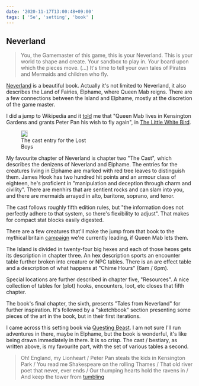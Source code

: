 ```yaml
---
date: '2020-11-17T13:00:48+09:00'
tags: [ '5e', 'setting', 'book' ]
---
```


## Neverland

> You, the Gamemaster of this game, this is your Neverland. This is your world to shape and create. Your sandbox to play in. Your board upon which the pieces move. (...) It's time to tell your own tales of Pirates and Mermaids and children who fly.

[Neverland](https://publishing.andrewsmcmeel.com/book/neverland-a-fantasy-role-playing-setting/) is a beautiful book. Actually it's not limited to Neverland, it also describes the Land of Fairies, Elphame, where Queen Mab reigns. There are a few connections between the Island and Elphame, mostly at the discretion of the game master.

I did a jump to Wikipedia and it [told](https://en.wikipedia.org/wiki/Queen_Mab) me that "Queen Mab lives in Kensington Gardens and grants Peter Pan his wish to fly again", in [The Little White Bird](https://en.wikipedia.org/wiki/The_Little_White_Bird).

<figure class="right" style="width: 35%">
<img src="images/20201117_neverland.jpg" style="border: 1px solid lightgrey;" loading="lazy" />
<figcaption>The cast entry for the Lost Boys</figcaption>
</figure>

My favourite chapter of Neverland is chapter two "The Cast", which describes the denizens of Neverland and Elphame. The entries for the creatures living in Elphame are marked with red tree leaves to distinguish them. James Hook has two hundred hit points and an armour class of eighteen, he's proficient in "manipulation and deception through charm and civility". There are menhirs that are sentient rocks and can slam into you, and there are mermaids arrayed in alto, baritone, soprano, and tenor.

The cast follows roughly fifth edition rules, but "the information does not perfectly adhere to that system, so there's flexibility to adjust". That makes for compact stat blocks easily digested.

There are a few creatures that'll make the jump from that book to the mythical britain [campaign](index.html?tag=mb) we're currently leading, if Queen Mab lets them.

The Island is divided in twenty-four big hexes and each of those hexes gets its description in chapter three. An hex description sports an encounter table further broken into creature or NPC tables. There is an are effect table and a description of what happens at "Chime Hours" (6am / 6pm).

Special locations are further described in chapter five, "Resources". A nice collection of tables for (plot) hooks, encounters, loot, etc closes that fifth chapter.

The book's final chapter, the sixth, presents "Tales from Neverland" for further inspiration. It's followed by a "sketchbook" section presenting some pieces of the art in the book, but in their first iterations.

I came across this setting book via [Questing Beast](https://www.youtube.com/watch?v=8L15x2kd2Ww). I am not sure I'll run adventures in there, maybe in Elphame, but the book is wonderful, it's like being drawn immediately in there. It is so crisp. The cast / bestiary, as written above, is my favourite part, with the set of various tables a second.

> Oh! England, my Lionheart / Peter Pan steals the kids in Kensington Park /
> You read me Shakespeare on the rolling Thames /
> That old river poet that never, ever ends /
> Our thumping hearts hold the ravens in /
> And keep the tower from <a href="https://www.youtube.com/watch?v=3FfvckTanSo">tumbling</a>

